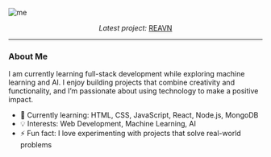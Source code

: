 
![me](https://github.com/user-attachments/assets/87a5b73f-5b77-495c-86b3-9019deda61eb)

<p align="center"> <i> Latest project: </i> <a href="https://polyglotparrot.github.io/jump/" target="_blank" rel="noopener noreferrer">REAVN</a> </p>

---

### About Me

I am currently learning full-stack development while exploring machine learning and AI. I enjoy building projects that combine creativity and functionality, and I’m passionate about using technology to make a positive impact.

- 🌱 Currently learning: HTML, CSS, JavaScript, React, Node.js, MongoDB
- 💡 Interests: Web Development, Machine Learning, AI
- ⚡ Fun fact: I love experimenting with projects that solve real-world problems



















  



